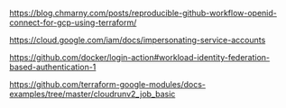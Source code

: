 https://blog.chmarny.com/posts/reproducible-github-workflow-openid-connect-for-gcp-using-terraform/

https://cloud.google.com/iam/docs/impersonating-service-accounts

https://github.com/docker/login-action#workload-identity-federation-based-authentication-1

https://github.com/terraform-google-modules/docs-examples/tree/master/cloudrunv2_job_basic